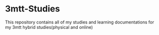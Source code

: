 # 3mtt-Studies
This repository contains all of my studies and learning documentations for my 3mtt hybrid studies(physical and online)
